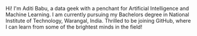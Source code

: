 Hi! I'm Aditi Babu, a data geek with a penchant for Artificial Intelligence and Machine Learning.
I am currently pursuing my Bachelors degree in National Institute of Technology, Warangal, India.
Thrilled to be joining GitHub, where I can learn from some of the brightest minds in the field!
